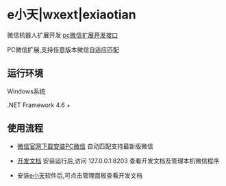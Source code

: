 # e小天|wxext|exiaotian

微信机器人扩展开发 [pc微信扩展开发接口](https://www.wxext.cn/ 'e小天')

PC微信扩展,支持任意版本微信自适应匹配

## 运行环境

Windows系统

.NET Framework 4.6 +

## 使用流程

+ [微信官网下载安装PC微信](https://pc.weixin.qq.com/ "微信PC版")
自动匹配支持最新版微信

+ [开发文档](https://github.com/wxext/wxext/tree/master/docs/home "e小天")
安装运行后,访问 127.0.0.1:8203 查看开发文档及管理本机微信程序

+ 安装<a href="https://www.wxext.cn/">e小天</a>软件后,可点击管理面板查看开发文档
